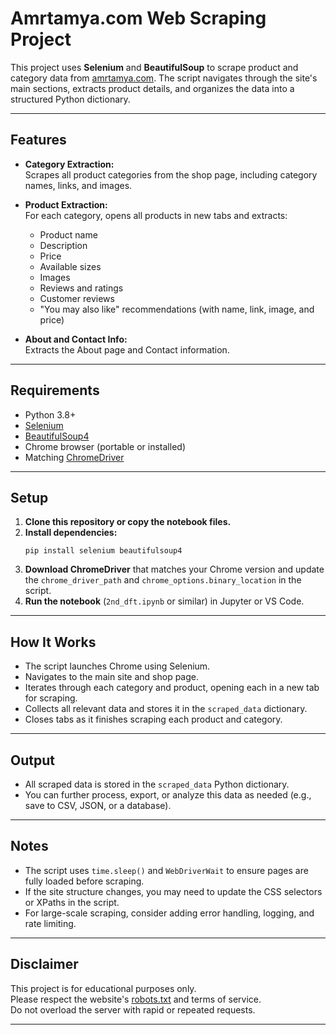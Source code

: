 # Amrtamya.com Web Scraping Project

This project uses **Selenium** and **BeautifulSoup** to scrape product and category data from [amrtamya.com](https://amrtamya.com/). The script navigates through the site's main sections, extracts product details, and organizes the data into a structured Python dictionary.

---

## Features

- **Category Extraction:**  
  Scrapes all product categories from the shop page, including category names, links, and images.

- **Product Extraction:**  
  For each category, opens all products in new tabs and extracts:
  - Product name
  - Description
  - Price
  - Available sizes
  - Images
  - Reviews and ratings
  - Customer reviews
  - "You may also like" recommendations (with name, link, image, and price)

- **About and Contact Info:**  
  Extracts the About page and Contact information.

---

## Requirements

- Python 3.8+
- [Selenium](https://pypi.org/project/selenium/)
- [BeautifulSoup4](https://pypi.org/project/beautifulsoup4/)
- Chrome browser (portable or installed)
- Matching [ChromeDriver](https://googlechromelabs.github.io/chrome-for-testing/)

---

## Setup

1. **Clone this repository or copy the notebook files.**
2. **Install dependencies:**
   ```
   pip install selenium beautifulsoup4
   ```
3. **Download ChromeDriver** that matches your Chrome version and update the `chrome_driver_path` and `chrome_options.binary_location` in the script.
4. **Run the notebook** (`2nd_dft.ipynb` or similar) in Jupyter or VS Code.

---

## How It Works

- The script launches Chrome using Selenium.
- Navigates to the main site and shop page.
- Iterates through each category and product, opening each in a new tab for scraping.
- Collects all relevant data and stores it in the `scraped_data` dictionary.
- Closes tabs as it finishes scraping each product and category.

---

## Output

- All scraped data is stored in the `scraped_data` Python dictionary.
- You can further process, export, or analyze this data as needed (e.g., save to CSV, JSON, or a database).

---

## Notes

- The script uses `time.sleep()` and `WebDriverWait` to ensure pages are fully loaded before scraping.
- If the site structure changes, you may need to update the CSS selectors or XPaths in the script.
- For large-scale scraping, consider adding error handling, logging, and rate limiting.

---

## Disclaimer

This project is for educational purposes only.  
Please respect the website's [robots.txt](https://amrtamya.com/robots.txt) and terms of service.  
Do not overload the server with rapid or repeated requests.

---